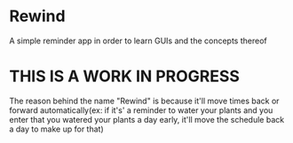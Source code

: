 # Rewind
A simple reminder app in order to learn GUIs and the concepts thereof

# THIS IS A WORK IN PROGRESS

The reason behind the name "Rewind" is because it'll move times back or forward automatically(ex: if it's' a reminder to water your plants and you enter that you watered your plants a day early, it'll move the schedule back a day to make up for that)